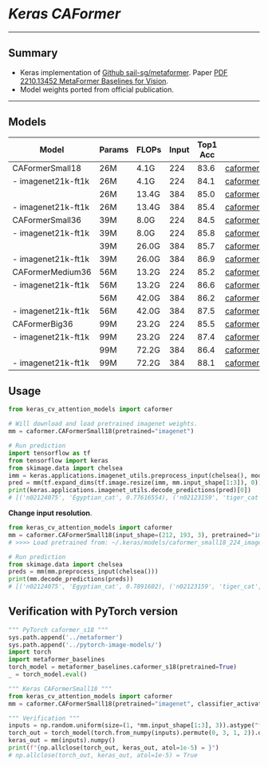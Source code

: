 # ___Keras CAFormer___
***

## Summary
  - Keras implementation of [Github sail-sg/metaformer](https://github.com/sail-sg/metaformer). Paper [PDF 2210.13452 MetaFormer Baselines for Vision](https://arxiv.org/pdf/2210.13452.pdf).
  - Model weights ported from official publication.
***

## Models
  | Model              | Params | FLOPs | Input    | Top1 Acc | Download |
  | ------------------ | ------ | ----- | -------- | -------- | -------- |
  | CAFormerSmall18    | 26M    | 4.1G  | 224      | 83.6     | [caformer_small18_224_imagenet.h5](https://github.com/leondgarse/keras_cv_attention_models/releases/download/caformer/caformer_small18_224_imagenet.h5) |
  | - imagenet21k-ft1k | 26M    | 4.1G  | 224      | 84.1     | [caformer_small18_224_21k.h5](https://github.com/leondgarse/keras_cv_attention_models/releases/download/caformer/caformer_small18_224_imagenet21k-ft1k.h5) |
  |                    | 26M    | 13.4G | 384      | 85.0     | [caformer_small18_384_imagenet.h5](https://github.com/leondgarse/keras_cv_attention_models/releases/download/caformer/caformer_small18_384_imagenet.h5) |
  | - imagenet21k-ft1k | 26M    | 13.4G | 384      | 85.4     | [caformer_small18_384_21k.h5](https://github.com/leondgarse/keras_cv_attention_models/releases/download/caformer/caformer_small18_384_imagenet21k-ft1k.h5) |
  | CAFormerSmall36    | 39M    | 8.0G  | 224      | 84.5     | [caformer_small36_224_imagenet.h5](https://github.com/leondgarse/keras_cv_attention_models/releases/download/caformer/caformer_small36_224_imagenet.h5) |
  | - imagenet21k-ft1k | 39M    | 8.0G  | 224      | 85.8     | [caformer_small36_224_21k.h5](https://github.com/leondgarse/keras_cv_attention_models/releases/download/caformer/caformer_small36_224_imagenet21k-ft1k.h5) |
  |                    | 39M    | 26.0G | 384      | 85.7     | [caformer_small36_384_imagenet.h5](https://github.com/leondgarse/keras_cv_attention_models/releases/download/caformer/caformer_small36_384_imagenet.h5) |
  | - imagenet21k-ft1k | 39M    | 26.0G | 384      | 86.9     | [caformer_small36_384_21k.h5](https://github.com/leondgarse/keras_cv_attention_models/releases/download/caformer/caformer_small36_384_imagenet21k-ft1k.h5) |
  | CAFormerMedium36   | 56M    | 13.2G | 224      | 85.2     | [caformer_medium36_224_imagenet.h5](https://github.com/leondgarse/keras_cv_attention_models/releases/download/caformer/caformer_medium36_224_imagenet.h5) |
  | - imagenet21k-ft1k | 56M    | 13.2G | 224      | 86.6     | [caformer_medium36_224_21k.h5](https://github.com/leondgarse/keras_cv_attention_models/releases/download/caformer/caformer_medium36_224_imagenet21k-ft1k.h5) |
  |                    | 56M    | 42.0G | 384      | 86.2     | [caformer_medium36_384_imagenet.h5](https://github.com/leondgarse/keras_cv_attention_models/releases/download/caformer/caformer_medium36_384_imagenet.h5) |
  | - imagenet21k-ft1k | 56M    | 42.0G | 384      | 87.5     | [caformer_medium36_384_21k.h5](https://github.com/leondgarse/keras_cv_attention_models/releases/download/caformer/caformer_medium36_384_imagenet21k-ft1k.h5) |
  | CAFormerBig36      | 99M    | 23.2G | 224      | 85.5     | [caformer_big36_224_imagenet.h5](https://github.com/leondgarse/keras_cv_attention_models/releases/download/caformer/caformer_big36_224_imagenet.h5) |
  | - imagenet21k-ft1k | 99M    | 23.2G | 224      | 87.4     | [caformer_big36_224_21k.h5](https://github.com/leondgarse/keras_cv_attention_models/releases/download/caformer/caformer_big36_224_imagenet21k-ft1k.h5) |
  |                    | 99M    | 72.2G | 384      | 86.4     | [caformer_big36_384_imagenet.h5](https://github.com/leondgarse/keras_cv_attention_models/releases/download/caformer/caformer_big36_384_imagenet.h5) |
  | - imagenet21k-ft1k | 99M    | 72.2G | 384      | 88.1     | [caformer_big36_384_21k.h5](https://github.com/leondgarse/keras_cv_attention_models/releases/download/caformer/caformer_big36_384_imagenet21k-ft1k.h5) |
## Usage
  ```py
  from keras_cv_attention_models import caformer

  # Will download and load pretrained imagenet weights.
  mm = caformer.CAFormerSmall18(pretrained="imagenet")

  # Run prediction
  import tensorflow as tf
  from tensorflow import keras
  from skimage.data import chelsea
  imm = keras.applications.imagenet_utils.preprocess_input(chelsea(), mode='torch') # Chelsea the cat
  pred = mm(tf.expand_dims(tf.image.resize(imm, mm.input_shape[1:3]), 0)).numpy()
  print(keras.applications.imagenet_utils.decode_predictions(pred)[0])
  # [('n02124075', 'Egyptian_cat', 0.77616554), ('n02123159', 'tiger_cat', 0.042136233), ...]
  ```
  **Change input resolution**.
  ```py
  from keras_cv_attention_models import caformer
  mm = caformer.CAFormerSmall18(input_shape=(212, 193, 3), pretrained="imagenet")
  # >>>> Load pretrained from: ~/.keras/models/caformer_small18_224_imagenet.h5

  # Run prediction
  from skimage.data import chelsea
  preds = mm(mm.preprocess_input(chelsea()))
  print(mm.decode_predictions(preds))
  # [('n02124075', 'Egyptian_cat', 0.7891602), ('n02123159', 'tiger_cat', 0.039598733), ...]
  ```
## Verification with PyTorch version
  ```py
  """ PyTorch caformer_s18 """
  sys.path.append('../metaformer')
  sys.path.append('../pytorch-image-models/')
  import torch
  import metaformer_baselines
  torch_model = metaformer_baselines.caformer_s18(pretrained=True)
  _ = torch_model.eval()

  """ Keras CAFormerSmall18 """
  from keras_cv_attention_models import caformer
  mm = caformer.CAFormerSmall18(pretrained="imagenet", classifier_activation=None)

  """ Verification """
  inputs = np.random.uniform(size=(1, *mm.input_shape[1:3], 3)).astype("float32")
  torch_out = torch_model(torch.from_numpy(inputs).permute(0, 3, 1, 2)).detach().numpy()
  keras_out = mm(inputs).numpy()
  print(f"{np.allclose(torch_out, keras_out, atol=1e-5) = }")
  # np.allclose(torch_out, keras_out, atol=1e-5) = True
  ```
